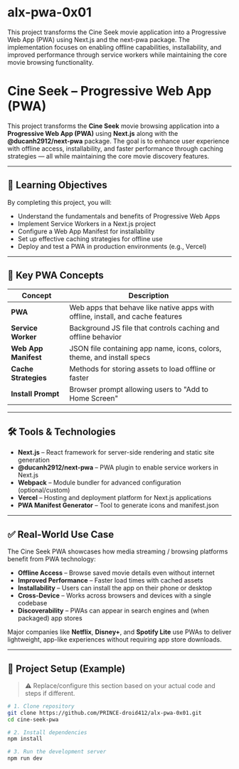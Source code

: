 # alx-pwa-0x01
This project transforms the Cine Seek movie application into a Progressive Web App (PWA) using Next.js and the next-pwa package. The implementation focuses on enabling offline capabilities, installability, and improved performance through service workers while maintaining the core movie browsing functionality.


# Cine Seek – Progressive Web App (PWA)

This project transforms the **Cine Seek** movie browsing application into a **Progressive Web App (PWA)** using **Next.js** along with the **@ducanh2912/next-pwa** package. The goal is to enhance user experience with offline access, installability, and faster performance through caching strategies — all while maintaining the core movie discovery features.

---

## 🧠 Learning Objectives

By completing this project, you will:

- Understand the fundamentals and benefits of Progressive Web Apps
- Implement Service Workers in a Next.js project
- Configure a Web App Manifest for installability
- Set up effective caching strategies for offline use
- Deploy and test a PWA in production environments (e.g., Vercel)

---

## 🔑 Key PWA Concepts

| Concept              | Description                                                                 |
|---------------------|-----------------------------------------------------------------------------|
| **PWA**              | Web apps that behave like native apps with offline, install, and cache features |
| **Service Worker**   | Background JS file that controls caching and offline behavior               |
| **Web App Manifest** | JSON file containing app name, icons, colors, theme, and install specs       |
| **Cache Strategies** | Methods for storing assets to load offline or faster                        |
| **Install Prompt**   | Browser prompt allowing users to "Add to Home Screen"                       |

---

## 🛠 Tools & Technologies

- **Next.js** – React framework for server-side rendering and static site generation
- **@ducanh2912/next-pwa** – PWA plugin to enable service workers in Next.js
- **Webpack** – Module bundler for advanced configuration (optional/custom)
- **Vercel** – Hosting and deployment platform for Next.js applications
- **PWA Manifest Generator** – Tool to generate icons and manifest.json

---

## ✅ Real-World Use Case

The Cine Seek PWA showcases how media streaming / browsing platforms benefit from PWA technology:

- **Offline Access** – Browse saved movie details even without internet
- **Improved Performance** – Faster load times with cached assets
- **Installability** – Users can install the app on their phone or desktop
- **Cross-Device** – Works across browsers and devices with a single codebase
- **Discoverability** – PWAs can appear in search engines and (when packaged) app stores

Major companies like **Netflix**, **Disney+**, and **Spotify Lite** use PWAs to deliver lightweight, app-like experiences without requiring app store downloads.

---

## 🚀 Project Setup (Example)

> ⚠️ Replace/configure this section based on your actual code and steps if different.

```bash
# 1. Clone repository
git clone https://github.com/PRINCE-droid412/alx-pwa-0x01.git
cd cine-seek-pwa

# 2. Install dependencies
npm install

# 3. Run the development server
npm run dev
